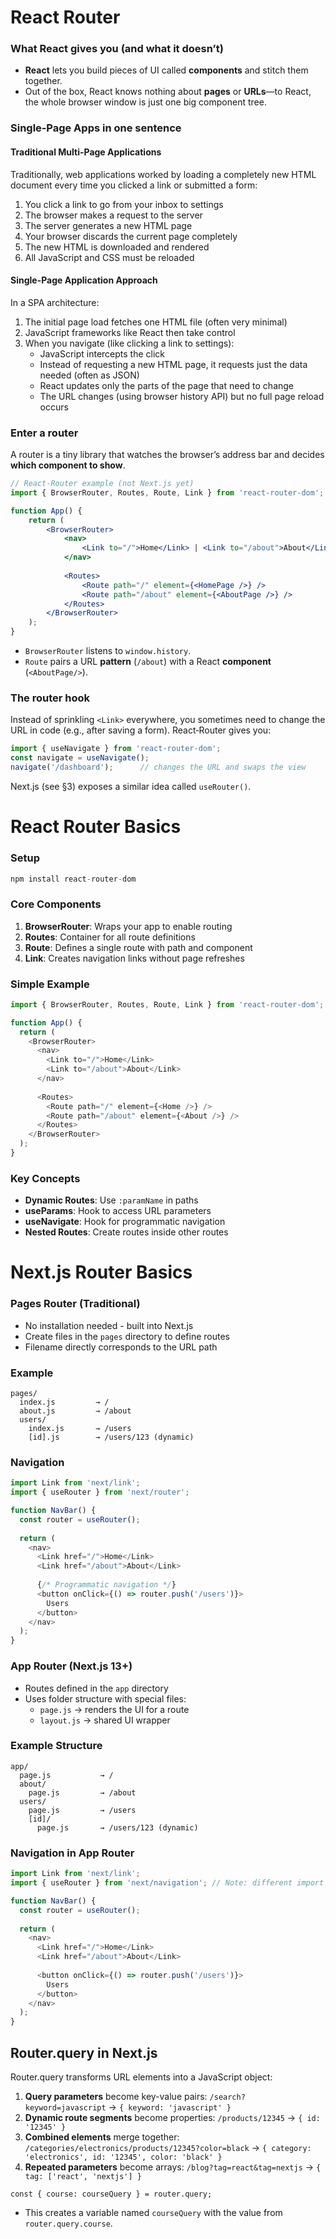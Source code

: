 # React Router

### What React gives you (and what it doesn’t)

- **React** lets you build pieces of UI called **components** and stitch them together.
- Out of the box, React knows nothing about **pages** or **URLs**—to React, the whole browser window is just one big component tree.

### Single‑Page Apps in one sentence

#### Traditional Multi-Page Applications

Traditionally, web applications worked by loading a completely new HTML document every time you clicked a link or submitted a form:

1. You click a link to go from your inbox to settings
2. The browser makes a request to the server
3. The server generates a new HTML page
4. Your browser discards the current page completely
5. The new HTML is downloaded and rendered
6. All JavaScript and CSS must be reloaded
#### Single-Page Application Approach

In a SPA architecture:

1. The initial page load fetches one HTML file (often very minimal)
2. JavaScript frameworks like React then take control
3. When you navigate (like clicking a link to settings):
    - JavaScript intercepts the click
    - Instead of requesting a new HTML page, it requests just the data needed (often as JSON)
    - React updates only the parts of the page that need to change
    - The URL changes (using browser history API) but no full page reload occurs

### Enter a **router**

A router is a tiny library that watches the browser’s address bar and decides **which component to show**.

```jsx
// React‑Router example (not Next.js yet) 
import { BrowserRouter, Routes, Route, Link } from 'react-router-dom';  

function App() {   
	return (     
		<BrowserRouter>       
			<nav>         
				<Link to="/">Home</Link> | <Link to="/about">About</Link>
			</nav>        
			
			<Routes>         
				<Route path="/" element={<HomePage />} />         
				<Route path="/about" element={<AboutPage />} />       
			</Routes>     
		</BrowserRouter>   
	); 
}
```

- `BrowserRouter` listens to `window.history`.
- `Route` pairs a URL **pattern** (`/about`) with a React **component** (`<AboutPage/>`).

### The **router hook**

Instead of sprinkling `<Link>` everywhere, you sometimes need to change the URL in code (e.g., after saving a form). React‑Router gives you:

```Javascript
import { useNavigate } from 'react-router-dom'; 
const navigate = useNavigate(); 
navigate('/dashboard');      // changes the URL and swaps the view
```

Next.js (see §3) exposes a similar idea called `useRouter()`.


# React Router Basics

### Setup

```javascript
npm install react-router-dom
```

### Core Components

1. **BrowserRouter**: Wraps your app to enable routing
2. **Routes**: Container for all route definitions
3. **Route**: Defines a single route with path and component
4. **Link**: Creates navigation links without page refreshes

### Simple Example

```javascript
import { BrowserRouter, Routes, Route, Link } from 'react-router-dom';

function App() {
  return (
    <BrowserRouter>
      <nav>
        <Link to="/">Home</Link>
        <Link to="/about">About</Link>
      </nav>
      
      <Routes>
        <Route path="/" element={<Home />} />
        <Route path="/about" element={<About />} />
      </Routes>
    </BrowserRouter>
  );
}
```

### Key Concepts

- **Dynamic Routes**: Use `:paramName` in paths
- **useParams**: Hook to access URL parameters
- **useNavigate**: Hook for programmatic navigation
- **Nested Routes**: Create routes inside other routes

# Next.js Router Basics

### Pages Router (Traditional)

- No installation needed - built into Next.js
- Create files in the `pages` directory to define routes
- Filename directly corresponds to the URL path

### Example

```
pages/
  index.js         → /
  about.js         → /about
  users/
    index.js       → /users
    [id].js        → /users/123 (dynamic)
```

### Navigation

```javascript
import Link from 'next/link';
import { useRouter } from 'next/router';

function NavBar() {
  const router = useRouter();
  
  return (
    <nav>
      <Link href="/">Home</Link>
      <Link href="/about">About</Link>
      
      {/* Programmatic navigation */}
      <button onClick={() => router.push('/users')}>
        Users
      </button>
    </nav>
  );
}
```

### App Router (Next.js 13+)

- Routes defined in the `app` directory
- Uses folder structure with special files:
    - `page.js` → renders the UI for a route
    - `layout.js` → shared UI wrapper

### Example Structure

```
app/
  page.js           → /
  about/
    page.js         → /about
  users/
    page.js         → /users
    [id]/
      page.js       → /users/123 (dynamic)
```

### Navigation in App Router

```javascript
import Link from 'next/link';
import { useRouter } from 'next/navigation'; // Note: different import

function NavBar() {
  const router = useRouter();
  
  return (
    <nav>
      <Link href="/">Home</Link>
      <Link href="/about">About</Link>
      
      <button onClick={() => router.push('/users')}>
        Users
      </button>
    </nav>
  );
}
```

## Router.query in Next.js

Router.query transforms URL elements into a JavaScript object:

1. **Query parameters** become key-value pairs: `/search?keyword=javascript` → `{ keyword: 'javascript' }`
2. **Dynamic route segments** become properties: `/products/12345` → `{ id: '12345' }`
3. **Combined elements** merge together: `/categories/electronics/products/12345?color=black` → `{ category: 'electronics', id: '12345', color: 'black' }`
4. **Repeated parameters** become arrays: `/blog?tag=react&tag=nextjs` → `{ tag: ['react', 'nextjs'] }`

`const { course: courseQuery } = router.query;`
- This creates a variable named `courseQuery` with the value from `router.query.course`.